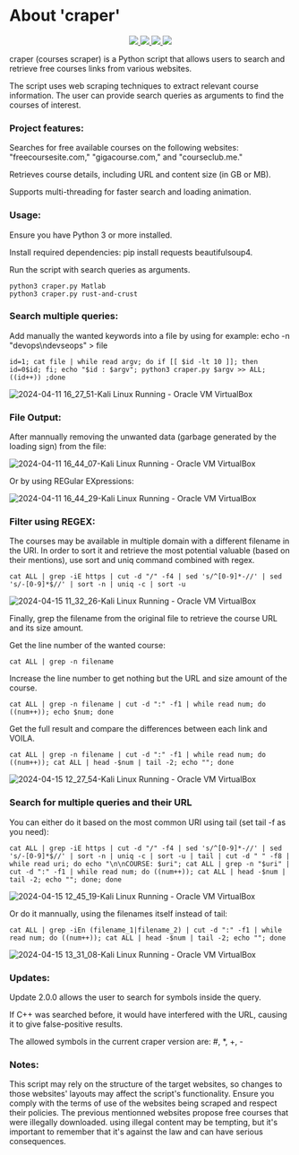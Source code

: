 # About 'craper'

<p align="center">
   </a>
      <a href="https://github.com/Gh0stAn0n/packdoor">
      <img src="https://img.shields.io/badge/Version-2.0.0-darkgreen">
        <img src="https://img.shields.io/badge/Release%20Date-august%202023-purple">
  <img src="https://shields.io/badge/Python-100%25-066da5">
  <img src="https://shields.io/badge/Platform-Linux/Windows/Mac-darkred">
    </a>
  </p>
</p>

craper (courses scraper) is a Python script that allows users to search and retrieve free courses links from various websites.

The script uses web scraping techniques to extract relevant course information. The user can provide search queries as arguments to find the courses of interest.

### Project features:

Searches for free available courses on the following websites: "freecoursesite.com," "gigacourse.com," and "courseclub.me."

Retrieves course details, including URL and content size (in GB or MB).

Supports multi-threading for faster search and loading animation.

### Usage:

Ensure you have Python 3 or more installed.

Install required dependencies: pip install requests beautifulsoup4.

Run the script with search queries as arguments.

    python3 craper.py Matlab
    python3 craper.py rust-and-crust


### Search multiple queries:

Add manually the wanted keywords into a file by using for example: echo -n "devops\ndevseops" > file

    id=1; cat file | while read argv; do if [[ $id -lt 10 ]]; then id=0$id; fi; echo "$id : $argv"; python3 craper.py $argv >> ALL; ((id++)) ;done

![2024-04-11 16_27_51-Kali Linux  Running  - Oracle VM VirtualBox](https://github.com/Gh0stAn0n/craper/assets/102325071/523443f6-d65c-4ed9-a353-cbe3d16f7276)


### File Output:

After mannually removing the unwanted data (garbage generated by the loading sign) from the file:

![2024-04-11 16_44_07-Kali Linux  Running  - Oracle VM VirtualBox](https://github.com/Gh0stAn0n/craper/assets/102325071/55144780-5c01-4f11-8f09-1496881bd022)

Or by using REGular EXpressions:

![2024-04-11 16_44_29-Kali Linux  Running  - Oracle VM VirtualBox](https://github.com/Gh0stAn0n/craper/assets/102325071/d1be06f9-7116-466d-bb16-a733e5d617e5)


### Filter using REGEX:

The courses may be available in multiple domain with a different filename in the URI.
In  order to sort it and retrieve the most potential valuable (based on their mentions), use sort and uniq command combined with regex.

    cat ALL | grep -iE https | cut -d "/" -f4 | sed 's/^[0-9]*-//' | sed 's/-[0-9]*$//' | sort -n | uniq -c | sort -u

![2024-04-15 11_32_26-Kali Linux  Running  - Oracle VM VirtualBox](https://github.com/Gh0stAn0n/craper/assets/102325071/415ce0b4-b95c-45d5-aef9-29e4145a868a)

Finally, grep the filename from the original file to retrieve the course URL and its size amount.

Get the line number of the wanted course:

    cat ALL | grep -n filename
Increase the line number to get nothing but the URL and size amount of the course.

    cat ALL | grep -n filename | cut -d ":" -f1 | while read num; do ((num++)); echo $num; done
Get the full result and compare the differences between each link and VOILA.

    cat ALL | grep -n filename | cut -d ":" -f1 | while read num; do ((num++)); cat ALL | head -$num | tail -2; echo ""; done

![2024-04-15 12_27_54-Kali Linux  Running  - Oracle VM VirtualBox](https://github.com/Gh0stAn0n/craper/assets/102325071/e54753d8-94e6-4e5e-beb2-c3aaaff8bca1)

### Search for multiple queries and their URL

You can either do it based on the most common URI using tail (set tail -f as you need):

    cat ALL | grep -iE https | cut -d "/" -f4 | sed 's/^[0-9]*-//' | sed 's/-[0-9]*$//' | sort -n | uniq -c | sort -u | tail | cut -d " " -f8 | while read uri; do echo "\n\nCOURSE: $uri"; cat ALL | grep -n "$uri" | cut -d ":" -f1 | while read num; do ((num++)); cat ALL | head -$num | tail -2; echo ""; done; done
![2024-04-15 12_45_19-Kali Linux  Running  - Oracle VM VirtualBox](https://github.com/Gh0stAn0n/craper/assets/102325071/87fec506-7cf1-4004-9e05-9576308cb438)

Or do it mannually, using the filenames itself instead of tail:

    cat ALL | grep -iEn (filename_1|filename_2) | cut -d ":" -f1 | while read num; do ((num++)); cat ALL | head -$num | tail -2; echo ""; done
![2024-04-15 13_31_08-Kali Linux  Running  - Oracle VM VirtualBox](https://github.com/Gh0stAn0n/craper/assets/102325071/b5dcdd02-0552-428b-8aa4-b263abbc9566)


### Updates:

Update 2.0.0 allows the user to search for symbols inside the query.

If C++ was searched before, it would have interfered with the URL, causing it to give false-positive results.

The allowed symbols in the current craper version are: #, *, +, -

### Notes:

This script may rely on the structure of the target websites, so changes to those websites' layouts may affect the script's functionality.
Ensure you comply with the terms of use of the websites being scraped and respect their policies.
The previous mentionned websites propose free courses that were illegally downloaded. using illegal content may be tempting, but it's important to remember that it's against the law and can have serious consequences.
